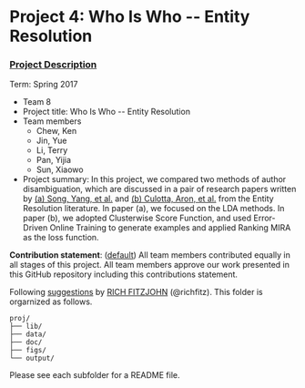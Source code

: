 # Project 4: Who Is Who -- Entity Resolution

### [Project Description](doc/project4_desc.md)

Term: Spring 2017

+ Team 8
+ Project title: Who Is Who -- Entity Resolution
+ Team members
	+ Chew, Ken
	+ Jin, Yue
	+ Li, Terry
	+ Pan, Yijia
	+ Sun, Xiaowo
+ Project summary: 
In this project, we compared two methods of author disambiguation, which are discussed in a pair of research papers written by [(a) Song, Yang, et al.](http://clgiles.ist.psu.edu/papers/JCDL2007-topic_based_name_disambiguation.pdf) and [(b) Culotta, Aron, et al.](https://people.cs.umass.edu/~mccallum/papers/culotta07author.pdf) from the Entity Resolution literature. 
In paper (a), we focused on the LDA methods. In paper (b), we adopted Clusterwise Score Function, and used Error-Driven Online Training to generate examples and applied Ranking MIRA as the loss function.

**Contribution statement**: ([default](doc/a_note_on_contributions.md)) All team members contributed equally in all stages of this project. All team members approve our work presented in this GitHub repository including this contributions statement. 

Following [suggestions](http://nicercode.github.io/blog/2013-04-05-projects/) by [RICH FITZJOHN](http://nicercode.github.io/about/#Team) (@richfitz). This folder is orgarnized as follows.

```
proj/
├── lib/
├── data/
├── doc/
├── figs/
└── output/
```

Please see each subfolder for a README file.
